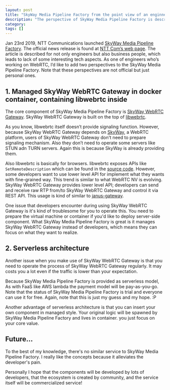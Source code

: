 ```yaml
---
layout: post
title: "SkyWay Media Pipeline Factory from the point view of an enginner"
description: "The perspective of SkyWay Media Pipeline Factory is described from the point view of engineer"
category: 
tags: []
---
```


Jan 23rd 2019, NTT Communications launched [SkyWay Media Pipeline Factory](https://webrtc.ecl.ntt.com/m-pipe/). The official news release is found at [NTT Com’s web page](https://www.ntt.com/en/about-us/press-releases/news/article/2019/0123.html). The article is described for not only engineers but also business people, which leads to lack of some interesting tech aspects. As one of engineers who’s working on WebRTC, I’d like to add two perspectives to the SkyWay Media Pipeline Factory. Note that these perspectives are not official but just personal ones. 

## 1. Managed SkyWay WebRTC Gateway in docker container, containing libwebrtc inside

The core component of SkyWay Media Pipeline Factory is [SkyWay WebRTC Gateway](https://github.com/skyway/skyway-webrtc-gateway). SkyWay WebRTC Gateway is built on the top of [libwebrtc](https://webrtc.googlesource.com/src). 

As you know, libwebrtc itself doesn’t provide signaling function. However, because SkyWay WebRTC Gateway depends on [SkyWay](https://webrtc.ecl.ntt.com/), a WebRTC platform, users of SkyWay WebRTC Gateway don't need to prepare signaling mechanism. Also they don’t need to operate some servers like STUN adn TURN servers. Again this is because SkyWay is already providing them.

Also libwebrtc is basically for browsers. libwebrtc exposes APIs like `SetRemoteDescription` which can be found in the [source code](https://webrtc.googlesource.com/src/+/master/api/peer_connection_interface.h). However, some developers want to use lower level API for implement what they wants with fine-grained way. This trend is similar to what WebRTC NV is evolving. SkyWay WebRTC Gateway provides lower level API; developers can send and receive raw RTP from/to SkyWay WebRTC Gateway and control it via REST API. This usage is kind of similar to [janus-gateway](https://github.com/meetecho/janus-gateway). 

One issue that developers encounter during using SkyWay WebRTC Gateway is it's kind of troublesome for you to operate this. You need to prepare the virtual machine or container if you'd like to deploy server-side component. What SkyWay Media Pipeline Factory is great is it manages SkyWay WebRTC Gateway instead of developers, which means they can focus on what they want to realize.

## 2. Serverless architecture

Another issue when you make use of SkyWay WebRTC Gateway is that you need to operate the process of SkyWay WebRTC Gateway regularly. It may costs you a lot even if the traffic is lower than your expectation.

Because SkyWay Media Pipeline Factory is provided as serverless model, As with FaaS like AWS lambda the payment model will be pay-as-you-go. Note that the status of SkyWay Media Pipeline Factory is trial and everyone can use it for free. Again, note that this is just my guess and my hope. :P

Another advantage of serverless architecture is that you can insert your own component in managed style. Your original logic will be spawned by SkyWay Media Pipeline Factory and lives in container. you just focus on your core value.

## Future...

To the best of my knowledge, there's no similar service to SkyWay Media Pipeline Factory. I really like the concepts because it alleviates the developer's pain.

Personally I hope that the components will be developed by lots of developers, that the ecosystem is created by community, and the service itself will be commercialized service!
